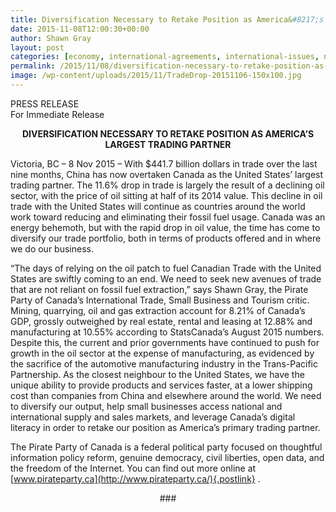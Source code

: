 ```yaml
---
title: Diversification Necessary to Retake Position as America&#8217;s Largest Trading Partner
date: 2015-11-08T12:00:30+00:00
author: Shawn Gray
layout: post
categories: [economy, international-agreements, international-issues, newsroom, press-release, tpp]
permalink: /2015/11/08/diversification-necessary-to-retake-position-as-americas-largest-trading-partner/
image: /wp-content/uploads/2015/11/TradeDrop-20151106-150x100.jpg
---
```

<p style="text-align: left;">
  <span>PRESS RELEASE</span><br /> <span>For Immediate Release</span>
</p>

<p style="text-align: center;">
  <span><strong>DIVERSIFICATION NECESSARY TO RETAKE POSITION AS AMERICA&#8217;S LARGEST TRADING PARTNER</strong></span>
</p>

<span>Victoria, BC &#8211; 8 Nov 2015 &#8211; With $441.7 billion dollars in trade over the last nine months, China has now overtaken Canada as the United States&#8217; largest trading partner. The 11.6% drop in trade is largely the result of a declining oil sector, with the price of oil sitting at half of its 2014 value. This decline in oil trade with the United States will continue as countries around the world work toward reducing and eliminating their fossil fuel usage. Canada was an energy behemoth, but with the rapid drop in oil value, the time has come to diversify our trade portfolio, both in terms of products offered and in where we do our business.</span>

<span>&#8220;The days of relying on the oil patch to fuel Canadian Trade with the United States are swiftly coming to an end. We need to seek new avenues of trade that are not reliant on fossil fuel extraction,&#8221; says Shawn Gray, the Pirate Party of Canada&#8217;s International Trade, Small Business and Tourism critic. Mining, quarrying, oil and gas extraction account for 8.21% of Canada&#8217;s GDP, grossly outweighed by real estate, rental and leasing at 12.88% and manufacturing at 10.55% according to StatsCanada&#8217;s August 2015 numbers. Despite this, the current and prior governments have continued to push for growth in the oil sector at the expense of manufacturing, as evidenced by the sacrifice of the automotive manufacturing industry in the Trans-Pacific Partnership. As the closest neighbour to the United States, we have the unique ability to provide products and services faster, at a lower shipping cost than companies from China and elsewhere around the world. We need to diversify our output, help small businesses access national and international supply and sales markets, and leverage Canada&#8217;s digital literacy in order to retake our position as America&#8217;s primary trading partner.</span>

<span>The Pirate Party of Canada is a federal political party focused on thoughtful information policy reform, genuine democracy, civil liberties, open data, and the freedom of the Internet. You can find out more online at </span>[www.pirateparty.ca](http://www.pirateparty.ca/){.postlink} <span>.</span>

<p style="text-align: center;">
  <span>###</span>
</p>
